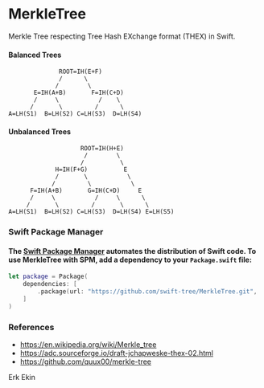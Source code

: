 # MerkleTree

Merkle Tree respecting Tree Hash EXchange format (THEX) in Swift.


#### Balanced Trees
```
              ROOT=IH(E+F)
              /      \
             /        \
       E=IH(A+B)       F=IH(C+D)
       /     \           /    \
      /       \         /      \
A=LH(S1)  B=LH(S2) C=LH(S3)  D=LH(S4)
```

#### Unbalanced Trees
```
                    ROOT=IH(H+E)
                     /        \
                    /          \
             H=IH(F+G)          E
             /       \           \
            /         \           \
      F=IH(A+B)       G=IH(C+D)     E
      /     \           /     \      \
     /       \         /       \      \
A=LH(S1)  B=LH(S2) C=LH(S3)  D=LH(S4) E=LH(S5)
```

### Swift Package Manager
#### The [Swift Package Manager](https://swift.org/package-manager/) automates the distribution of Swift code. To use MerkleTree with SPM, add a dependency to your `Package.swift` file: 

```swift
let package = Package(
    dependencies: [
        .package(url: "https://github.com/swift-tree/MerkleTree.git", ...)
    ]
)
```


### References
- https://en.wikipedia.org/wiki/Merkle_tree
- https://adc.sourceforge.io/draft-jchapweske-thex-02.html
- https://github.com/quux00/merkle-tree

Erk Ekin

